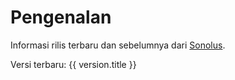 # Pengenalan

Informasi rilis terbaru dan sebelumnya dari [Sonolus](https://sonolus.com).

Versi terbaru: <a :href="`./versions/${version.link}`">{{ version.title }}</a>
